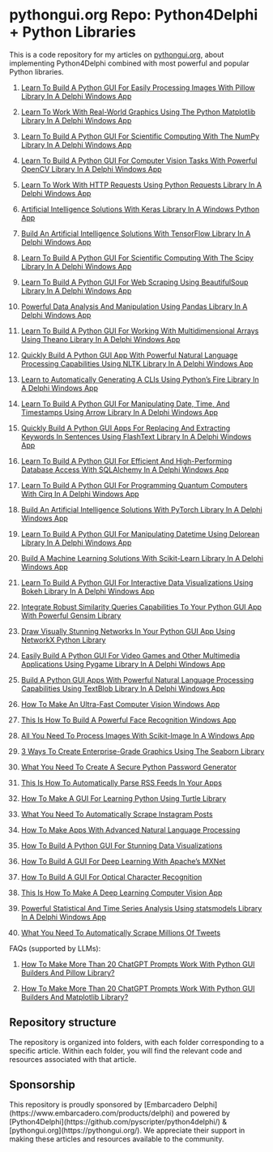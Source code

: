 # pythongui.org Repo: Python4Delphi + Python Libraries
This is a code repository for my articles on [pythongui.org](https://pythongui.org/), about implementing Python4Delphi combined with most powerful and popular Python libraries. 

1. [Learn To Build A Python GUI For Easily Processing Images With Pillow Library In A Delphi Windows App](https://pythongui.org/learn-to-build-a-python-gui-for-easily-processing-images-with-pillow-library-in-a-delphi-windows-app/)

2. [Learn To Work With Real-World Graphics Using The Python Matplotlib Library In A Delphi Windows App](https://pythongui.org/learn-to-work-with-real-world-graphics-using-the-python-matplotlib-library-in-a-delphi-windows-app/)

3. [Learn To Build A Python GUI For Scientific Computing With The NumPy Library In A Delphi Windows App](https://pythongui.org/learn-to-build-a-python-gui-for-scientific-computing-with-the-numpy-library-in-a-delphi-windows-app/) 

4. [Learn To Build A Python GUI For Computer Vision Tasks With Powerful OpenCV Library In A Delphi Windows App](https://pythongui.org/learn-to-build-a-python-gui-for-computer-vision-tasks-with-powerful-opencv-library-in-a-delphi-windows-app/)

5. [Learn To Work With HTTP Requests Using Python Requests Library In A Delphi Windows App](https://pythongui.org/learn-to-build-a-python-gui-for-working-with-http-requests-using-requests-library-in-a-delphi-windows-app/)

6. [Artificial Intelligence Solutions With Keras Library In A Windows Python App](https://pythongui.org/artificial-intelligence-solutions-with-keras-library-in-a-windows-python-app/)

7. [Build An Artificial Intelligence Solutions With TensorFlow Library In A Delphi Windows App](https://pythongui.org/build-an-artificial-intelligence-solutions-with-tensorflow-library-in-a-delphi-windows-app/)

8. [Learn To Build A Python GUI For Scientific Computing With The Scipy Library In A Delphi Windows App](https://pythongui.org/learn-to-build-a-python-gui-for-scientific-computing-with-the-scipy-library-in-a-delphi-windows-app/)

9. [Learn To Build A Python GUI For Web Scraping Using BeautifulSoup Library In A Delphi Windows App](https://pythongui.org/learn-to-build-a-python-gui-for-web-scraping-using-beautifulsoup-library-in-a-delphi-windows-app/)

10. [Powerful Data Analysis And Manipulation Using Pandas Library In A Delphi Windows App](https://pythongui.org/powerful-data-analysis-and-manipulation-using-pandas-library-in-a-delphi-windows-app/)

11. [Learn To Build A Python GUI For Working With Multidimensional Arrays Using Theano Library In A Delphi Windows App](https://pythongui.org/learn-to-build-a-python-gui-for-working-with-multidimensional-arrays-using-theano-library-in-a-delphi-windows-app/)

12. [Quickly Build A Python GUI App With Powerful Natural Language Processing Capabilities Using NLTK Library In A Delphi Windows App](https://pythongui.org/quickly-build-a-python-gui-app-with-powerful-natural-language-processing-capabilities-using-nltk-library-in-a-delphi-windows-app/)

13. [Learn to Automatically Generating A CLIs Using Python’s Fire Library In A Delphi Windows App](https://pythongui.org/learn-to-automatically-generating-a-clis-using-pythons-fire-library-in-a-delphi-windows-app/)

14. [Learn To Build A Python GUI For Manipulating Date, Time, And Timestamps Using Arrow Library In A Delphi Windows App](https://pythongui.org/learn-to-build-a-python-gui-for-manipulating-date-time-and-timestamps-using-arrow-library-in-a-delphi-windows-app/)

15. [Quickly Build A Python GUI Apps For Replacing And Extracting Keywords In Sentences Using FlashText Library In A Delphi Windows App](https://pythongui.org/quickly-build-a-python-gui-apps-for-replacing-and-extracting-keywords-in-sentences-using-flashtext-library-in-a-delphi-windows-app/)

16. [Learn To Build A Python GUI For Efficient And High-Performing Database Access With SQLAlchemy In A Delphi Windows App](https://pythongui.org/learn-to-build-a-python-gui-for-efficient-and-high-performing-database-access-with-sqlalchemy-in-a-delphi-windows-app/)

17. [Learn To Build A Python GUI For Programming Quantum Computers With Cirq In A Delphi Windows App](https://pythongui.org/learn-to-build-a-python-gui-for-programming-quantum-computers-with-cirq-in-a-delphi-windows-app/)

18. [Build An Artificial Intelligence Solutions With PyTorch Library In A Delphi Windows App](https://pythongui.org/build-an-artificial-intelligence-solutions-with-pytorch-library-in-a-delphi-windows-app/)

19. [Learn To Build A Python GUI For Manipulating Datetime Using Delorean Library In A Delphi Windows App](https://pythongui.org/learn-to-build-a-python-gui-for-manipulating-datetime-using-delorean-library-in-a-delphi-windows-app/)

20. [Build A Machine Learning Solutions With Scikit-Learn Library In A Delphi Windows App](https://pythongui.org/build-a-machine-learning-solutions-with-scikit-learn-library-in-a-delphi-windows-app/)

21. [Learn To Build A Python GUI For Interactive Data Visualizations Using Bokeh Library In A Delphi Windows App](https://pythongui.org/learn-to-build-a-python-gui-for-interactive-data-visualizations-using-bokeh-library-in-a-delphi-windows-app/)

22. [Integrate Robust Similarity Queries Capabilities To Your Python GUI App With Powerful Gensim Library](https://pythongui.org/integrate-robust-similarity-queries-capabilities-to-your-python-gui-app-with-powerful-gensim-library/)

23. [Draw Visually Stunning Networks In Your Python GUI App Using NetworkX Python Library](https://pythongui.org/draw-visually-stunning-networks-in-your-python-gui-app-using-networkx-python-library/)

24. [Easily Build A Python GUI For Video Games and Other Multimedia Applications Using Pygame Library In A Delphi Windows App](https://pythongui.org/easily-build-a-python-gui-for-video-games-and-other-multimedia-applications-using-pygame-library-in-a-delphi-windows-app/)

25. [Build A Python GUI Apps With Powerful Natural Language Processing Capabilities Using TextBlob Library In A Delphi Windows App](https://pythongui.org/build-a-python-gui-apps-with-powerful-natural-language-processing-capabilities-using-textblob-library-in-a-delphi-windows-app/)

26. [How To Make An Ultra-Fast Computer Vision Windows App](https://pythongui.org/how-to-make-an-ultra-fast-computer-vision-windows-app/)

27. [This Is How To Build A Powerful Face Recognition Windows App](https://pythongui.org/this-is-how-to-build-a-powerful-face-recognition-windows-app/)

28. [All You Need To Process Images With Scikit-Image In A Windows App](https://pythongui.org/all-you-need-to-process-images-with-scikit-image-in-a-windows-app/)

29. [3 Ways To Create Enterprise-Grade Graphics Using The Seaborn Library](https://pythongui.org/3-ways-to-create-enterprise-grade-graphics-using-the-seaborn-library/)

30. [What You Need To Create A Secure Python Password Generator](https://pythongui.org/what-you-need-to-create-a-secure-python-password-generator/)

31. [This Is How To Automatically Parse RSS Feeds In Your Apps](https://pythongui.org/this-is-how-to-automatically-parse-rss-feeds-in-your-apps/)

32. [How To Make A GUI For Learning Python Using Turtle Library](https://pythongui.org/how-to-make-a-gui-for-learning-python-using-turtle-library/)

33. [What You Need To Automatically Scrape Instagram Posts](https://pythongui.org/what-you-need-to-automatically-scrape-instagram-posts/)

34. [How To Make Apps With Advanced Natural Language Processing](https://pythongui.org/how-to-make-apps-with-advanced-natural-language-processing/)

35. [How To Build A Python GUI For Stunning Data Visualizations](https://pythongui.org/how-to-build-a-python-gui-for-stunning-data-visualizations/)

36. [How To Build A GUI For Deep Learning With Apache’s MXNet](https://pythongui.org/how-to-build-a-gui-for-deep-learning-with-apaches-mxnet/)

37. [How To Build A GUI For Optical Character Recognition](https://pythongui.org/how-to-build-a-gui-for-optical-character-recognition/)

38. [This Is How To Make A Deep Learning Computer Vision App](https://pythongui.org/this-is-how-to-make-a-deep-learning-computer-vision-app/)

39. [Powerful Statistical And Time Series Analysis Using statsmodels Library In A Delphi Windows App](https://pythongui.org/what-you-need-to-add-powerful-statistical-and-series-analysis/)

40. [What You Need To Automatically Scrape Millions Of Tweets](https://pythongui.org/what-you-need-to-automatically-scrape-millions-of-tweets/)

FAQs (supported by LLMs):

1. [How To Make More Than 20 ChatGPT Prompts Work With Python GUI Builders And Pillow Library?](https://pythongui.org/how-to-make-more-than-20-chatgpt-prompts-work-with-python-gui-builders-and-pillow-library/)

2. [How To Make More Than 20 ChatGPT Prompts Work With Python GUI Builders And Matplotlib Library?](https://pythongui.org/how-to-make-more-than-20-chatgpt-prompts-work-with-python-gui-builders-and-matplotlib-library/)

<h2>Repository structure</h2>
The repository is organized into folders, with each folder corresponding to a specific article. Within each folder, you will find the relevant code and resources associated with that article.

<h2>Sponsorship</h2>
This repository is proudly sponsored by [Embarcadero Delphi](https://www.embarcadero.com/products/delphi) and powered by [Python4Delphi](https://github.com/pyscripter/python4delphi/) & [pythongui.org](https://pythongui.org/). We appreciate their support in making these articles and resources available to the community.
